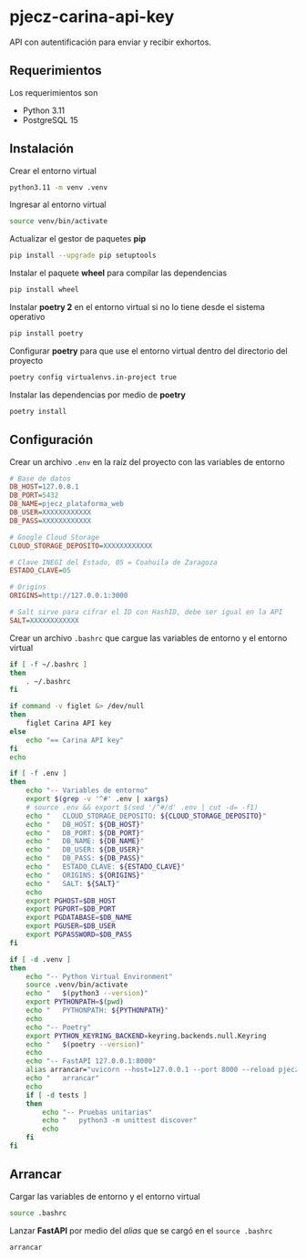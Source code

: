 # pjecz-carina-api-key

API con autentificación para enviar y recibir exhortos.

## Requerimientos

Los requerimientos son

- Python 3.11
- PostgreSQL 15

## Instalación

Crear el entorno virtual

```bash
python3.11 -m venv .venv
```

Ingresar al entorno virtual

```bash
source venv/bin/activate
```

Actualizar el gestor de paquetes **pip**

```bash
pip install --upgrade pip setuptools
```

Instalar el paquete **wheel** para compilar las dependencias

```bash
pip install wheel
```

Instalar **poetry 2** en el entorno virtual si no lo tiene desde el sistema operativo

```bash
pip install poetry
```

Configurar **poetry** para que use el entorno virtual dentro del directorio del proyecto

```bash
poetry config virtualenvs.in-project true
```

Instalar las dependencias por medio de **poetry**

```bash
poetry install
```

## Configuración

Crear un archivo `.env` en la raíz del proyecto con las variables de entorno

```ini
# Base de datos
DB_HOST=127.0.0.1
DB_PORT=5432
DB_NAME=pjecz_plataforma_web
DB_USER=XXXXXXXXXXXX
DB_PASS=XXXXXXXXXXXX

# Google Cloud Storage
CLOUD_STORAGE_DEPOSITO=XXXXXXXXXXXX

# Clave INEGI del Estado, 05 = Coahuila de Zaragoza
ESTADO_CLAVE=05

# Origins
ORIGINS=http://127.0.0.1:3000

# Salt sirve para cifrar el ID con HashID, debe ser igual en la API
SALT=XXXXXXXXXXXX
```

Crear un archivo `.bashrc` que cargue las variables de entorno y el entorno virtual

```bash
if [ -f ~/.bashrc ]
then
    . ~/.bashrc
fi

if command -v figlet &> /dev/null
then
    figlet Carina API key
else
    echo "== Carina API key"
fi
echo

if [ -f .env ]
then
    echo "-- Variables de entorno"
    export $(grep -v '^#' .env | xargs)
    # source .env && export $(sed '/^#/d' .env | cut -d= -f1)
    echo "   CLOUD_STORAGE_DEPOSITO: ${CLOUD_STORAGE_DEPOSITO}"
    echo "   DB_HOST: ${DB_HOST}"
    echo "   DB_PORT: ${DB_PORT}"
    echo "   DB_NAME: ${DB_NAME}"
    echo "   DB_USER: ${DB_USER}"
    echo "   DB_PASS: ${DB_PASS}"
    echo "   ESTADO_CLAVE: ${ESTADO_CLAVE}"
    echo "   ORIGINS: ${ORIGINS}"
    echo "   SALT: ${SALT}"
    echo
    export PGHOST=$DB_HOST
    export PGPORT=$DB_PORT
    export PGDATABASE=$DB_NAME
    export PGUSER=$DB_USER
    export PGPASSWORD=$DB_PASS
fi

if [ -d .venv ]
then
    echo "-- Python Virtual Environment"
    source .venv/bin/activate
    echo "   $(python3 --version)"
    export PYTHONPATH=$(pwd)
    echo "   PYTHONPATH: ${PYTHONPATH}"
    echo
    echo "-- Poetry"
    export PYTHON_KEYRING_BACKEND=keyring.backends.null.Keyring
    echo "   $(poetry --version)"
    echo
    echo "-- FastAPI 127.0.0.1:8000"
    alias arrancar="uvicorn --host=127.0.0.1 --port 8000 --reload pjecz_carina_api_key.main:app"
    echo "   arrancar"
    echo
    if [ -d tests ]
    then
        echo "-- Pruebas unitarias"
        echo "   python3 -m unittest discover"
        echo
    fi
fi
```

## Arrancar

Cargar las variables de entorno y el entorno virtual

```bash
source .bashrc
```

Lanzar **FastAPI** por medio del _alias_ que se cargó en el `source .bashrc`

```bash
arrancar
```
